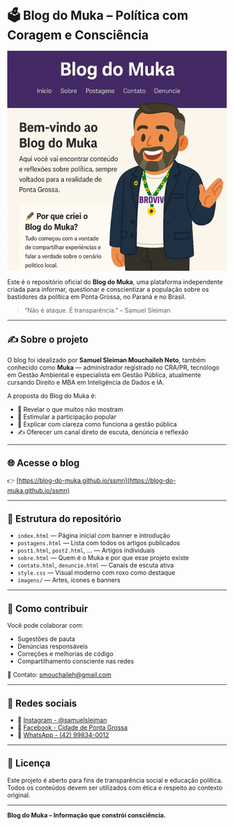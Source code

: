 
# 🗳️ Blog do Muka – Política com Coragem e Consciência

![Capa do Blog do Muka](imagens/index-capa-girassol.png)

Este é o repositório oficial do **Blog do Muka**, uma plataforma independente criada para informar, questionar e conscientizar a população sobre os bastidores da política em Ponta Grossa, no Paraná e no Brasil.

> “Não é ataque. É transparência.” – Samuel Sleiman

---

## ✍️ Sobre o projeto

O blog foi idealizado por **Samuel Sleiman Mouchaileh Neto**, também conhecido como **Muka** — administrador registrado no CRA/PR, tecnólogo em Gestão Ambiental e especialista em Gestão Pública, atualmente cursando Direito e MBA em Inteligência de Dados e IA.

A proposta do Blog do Muka é:
- 🔎 Revelar o que muitos não mostram
- 📢 Estimular a participação popular
- 🧠 Explicar com clareza como funciona a gestão pública
- ✍️ Oferecer um canal direto de escuta, denúncia e reflexão

---

## 🌐 Acesse o blog

👉 [https://blog-do-muka.github.io/ssmn](https://blog-do-muka.github.io/ssmn)

---

## 📂 Estrutura do repositório

- `index.html` — Página inicial com banner e introdução
- `postagens.html` — Lista com todos os artigos publicados
- `post1.html`, `post2.html`, ... — Artigos individuais
- `sobre.html` — Quem é o Muka e por que esse projeto existe
- `contato.html`, `denuncie.html` — Canais de escuta ativa
- `style.css` — Visual moderno com roxo como destaque
- `imagens/` — Artes, ícones e banners

---

## 🤝 Como contribuir

Você pode colaborar com:
- Sugestões de pauta
- Denúncias responsáveis
- Correções e melhorias de código
- Compartilhamento consciente nas redes

💌 Contato: [smouchaileh@gmail.com](mailto:smouchaileh@gmail.com)

---

## 📲 Redes sociais

- 📸 [Instagram - @samuelsleiman](https://instagram.com/samuelsleiman)
- 📘 [Facebook - Cidade de Ponta Grossa](https://facebook.com/CidadedePontaGrossa)
- 💬 [WhatsApp - (42) 99834-0012](https://wa.me/5542998340012)

---

## 🧠 Licença

Este projeto é aberto para fins de transparência social e educação política.  
Todos os conteúdos devem ser utilizados com ética e respeito ao contexto original.

---

**Blog do Muka – Informação que constrói consciência.**
